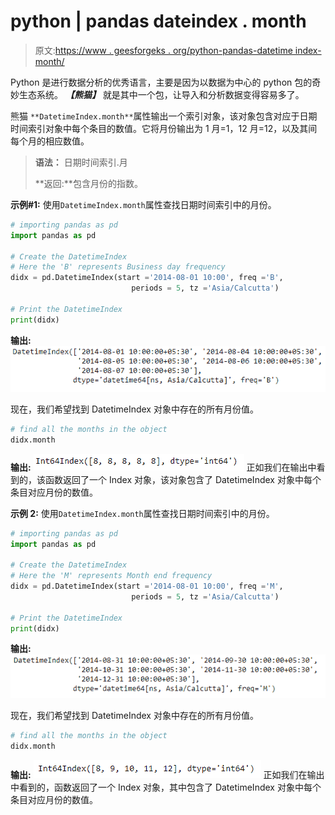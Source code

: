 # python | pandas dateindex . month

> 原文:[https://www . geesforgeks . org/python-pandas-datetime index-month/](https://www.geeksforgeeks.org/python-pandas-datetimeindex-month/)

Python 是进行数据分析的优秀语言，主要是因为以数据为中心的 python 包的奇妙生态系统。 ***【熊猫】*** 就是其中一个包，让导入和分析数据变得容易多了。

熊猫 `**DatetimeIndex.month**`属性输出一个索引对象，该对象包含对应于日期时间索引对象中每个条目的数值。它将月份输出为 1 月=1，12 月=12，以及其间每个月的相应数值。

> **语法：** 日期时间索引.月
> 
> **返回:**包含月份的指数。

**示例#1:** 使用`DatetimeIndex.month`属性查找日期时间索引中的月份。

```py
# importing pandas as pd
import pandas as pd

# Create the DatetimeIndex
# Here the 'B' represents Business day frequency
didx = pd.DatetimeIndex(start ='2014-08-01 10:00', freq ='B', 
                           periods = 5, tz ='Asia/Calcutta')

# Print the DatetimeIndex
print(didx)
```

**输出:**
![](img/fb5cee318b25af4ccc7b0cabf477cdd5.png)

现在，我们希望找到 DatetimeIndex 对象中存在的所有月份值。

```py
# find all the months in the object
didx.month
```

**输出:**
![](img/2533038da28cba9a4162845209fd2ee0.png)
正如我们在输出中看到的，该函数返回了一个 Index 对象，该对象包含了 DatetimeIndex 对象中每个条目对应月份的数值。

**示例 2:** 使用`DatetimeIndex.month`属性查找日期时间索引中的月份。

```py
# importing pandas as pd
import pandas as pd

# Create the DatetimeIndex
# Here the 'M' represents Month end frequency
didx = pd.DatetimeIndex(start ='2014-08-01 10:00', freq ='M',
                           periods = 5, tz ='Asia/Calcutta')

# Print the DatetimeIndex
print(didx)
```

**输出:**
![](img/6a4d50abdb4e92376b9420296aed9b33.png)

现在，我们希望找到 DatetimeIndex 对象中存在的所有月份值。

```py
# find all the months in the object
didx.month
```

**输出:**
![](img/16bf35bddd5c973a7126ec6ed00ac196.png)
正如我们在输出中看到的，函数返回了一个 Index 对象，其中包含了 DatetimeIndex 对象中每个条目对应月份的数值。